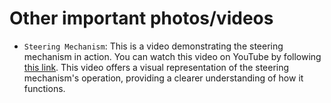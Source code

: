 # Other important photos/videos
* `Steering Mechanism`: This is a video demonstrating the steering mechanism in action. You can watch this video on YouTube by following [this link](https://youtu.be/_olSEMrKiMA). This video offers a visual representation of the steering mechanism's operation, providing a clearer understanding of how it functions.
